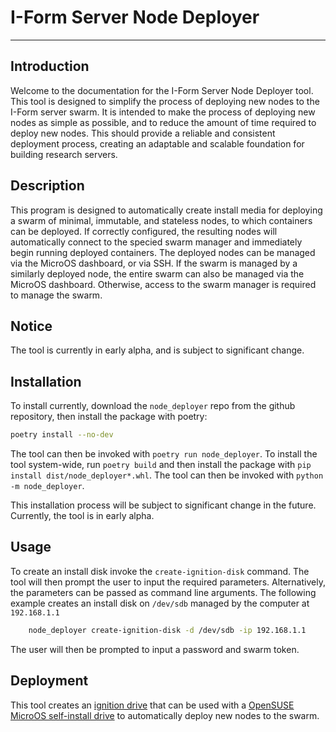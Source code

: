 

## 

# I-Form Server Node Deployer
---
## Introduction
Welcome to the documentation for the I-Form Server Node Deployer tool. This tool is designed to simplify the process of deploying new nodes to the I-Form server swarm. It is intended to make the process of deploying new nodes as simple as possible, and to reduce the amount of time required to deploy new nodes. This should provide a reliable and consistent deployment process, creating an adaptable and scalable foundation for building research servers.
## Description
This program is designed to automatically create install media for deploying a swarm of minimal, immutable, and stateless nodes, to which containers can be deployed. If correctly configured, the resulting nodes will automatically connect to the specied swarm manager and immediately begin running deployed containers. The deployed nodes can be managed via the MicroOS dashboard, or via SSH. If the swarm is managed by a similarly deployed node, the entire swarm can also be managed via the MicroOS dashboard. Otherwise, access to the swarm manager is required to manage the swarm.
## Notice
The tool is currently in early alpha, and is subject to significant change.

## Installation

To install currently, download the `node_deployer` repo from the github repository, then install the package with poetry:
```bash
poetry install --no-dev
```
The tool can then be invoked with `poetry run node_deployer`. To install the tool system-wide, run `poetry build` and then install the package with `pip install dist/node_deployer*.whl`. The tool can then be invoked with `python -m node_deployer`.

This installation process will be subject to significant change in the future. Currently, the tool is in early alpha.

## Usage

To create an install disk invoke the `create-ignition-disk` command. The tool will then prompt the user to input the required parameters. Alternatively, the parameters can be passed as command line arguments. The following example creates an install disk on `/dev/sdb` managed by the computer at `192.168.1.1`
```bash
    node_deployer create-ignition-disk -d /dev/sdb -ip 192.168.1.1
```
The user will then be prompted to input a password and swarm token.

## Deployment

This tool creates an [ignition drive](https://coreos.github.io/ignition/) that can be used with a [OpenSUSE MicroOS self-install drive](https://get.opensuse.org/microos/) to automatically deploy new nodes to the swarm.
